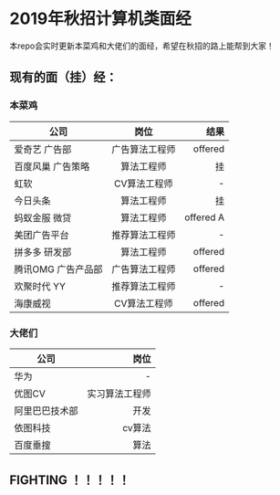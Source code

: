 # 2019年秋招计算机类面经

本repo会实时更新本菜鸡和大佬们的面经，希望在秋招的路上能帮到大家！
## 现有的面（挂）经：
### 本菜鸡
| 公司 | 岗位 | 结果 | 
| - | :-: | -: | 
| 爱奇艺 广告部 | 广告算法工程师| offered | 
| 百度风巢 广告策略 | 算法工程师 | 挂 | 
| 虹软 | CV算法工程师 | - |
| 今日头条 | 算法工程师 | 挂 |
| 蚂蚁金服 微贷 | 算法工程师 | offered A|
| 美团广告平台 | 推荐算法工程师 | - |
| 拼多多 研发部 | 算法工程师 | offered |
| 腾讯OMG 广告产品部 | 广告算法工程师 | offered |
| 欢聚时代 YY | 推荐算法工程师 | - |
| 海康威视 | CV算法工程师 | offered |
### 大佬们
| 公司 | 岗位 |  
| - | -: | 
| 华为 | -| 
| 优图CV | 实习算法工程师 |  
| 阿里巴巴技术部 | 开发 | 
| 依图科技 | cv算法 | 
| 百度垂搜 | 算法 | 

## FIGHTING ！！！！！




